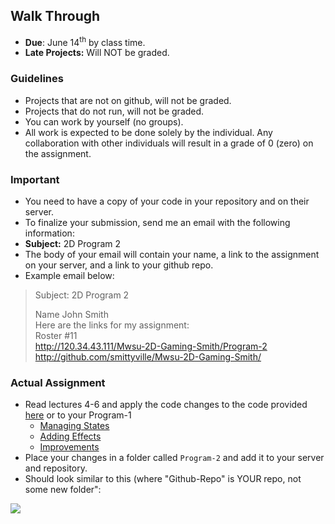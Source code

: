 ## Walk Through
- **Due**: June 14<sup>th</sup> by class time.
- **Late Projects:** Will NOT be graded. 

### Guidelines
- Projects that are not on github, will not be graded. 
- Projects that do not run, will not be graded.
- You can work by yourself (no groups).
- All work is expected to be done solely by the individual. Any collaboration with other individuals will result in a grade of 0 (zero) on the assignment.

### Important
- You need to have a copy of your code in your repository and on their server. 
- To finalize your submission, send me an email with the following information:
- **Subject:** 2D Program 2
- The body of your email will contain your name, a link to the assignment on your server, and a link to your github repo.
- Example email below:

>Subject: 2D Program 2
>
>Name John Smith<br>
Here are the links for my assignment:<br>
Roster #11<br>
http://120.34.43.111/Mwsu-2D-Gaming-Smith/Program-2<br>
http://github.com/smittyville/Mwsu-2D-Gaming-Smith/<br>

### Actual Assignment

- Read lectures 4-6 and apply the code changes to the code provided [here](https://github.com/rugbyprof/Mwsu-Mobile-Gaming/blob/master/Example_code/managing_states_starter.zip)  or to your Program-1
    - [Managing States](https://github.com/rugbyprof/Mwsu-Mobile-Gaming/blob/master/Lectures/004-Managing-States.md)
    - [Adding Effects](https://github.com/rugbyprof/Mwsu-Mobile-Gaming/blob/master/Lectures/005-Adding-Effects.md)
    - [Improvements](https://github.com/rugbyprof/Mwsu-Mobile-Gaming/blob/master/Lectures/006-Improvements.md)
- Place your changes in a folder called `Program-2` and add it to your server and repository. 
- Should look similar to this (where "Github-Repo" is YOUR repo, not some new folder":

![](http://f.cl.ly/items/1r3x3z2Z1Q3F2o2L2E2B/file_layout.png)
